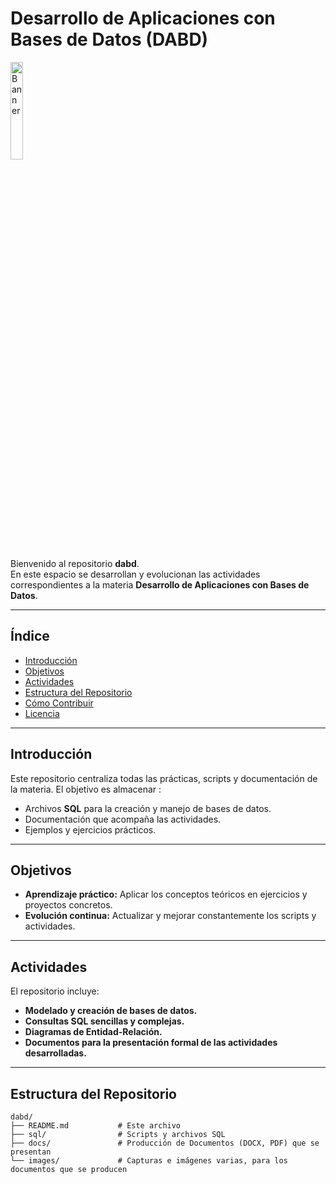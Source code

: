 # Desarrollo de Aplicaciones con Bases de Datos (DABD)

<img src="https://external-content.duckduckgo.com/iu/?u=https%3A%2F%2Fcdn-icons-png.flaticon.com%2F512%2F8637%2F8637124.png&f=1&nofb=1&ipt=c62799ec5e930c2497a7985fbcd242c238b63c13c5a000e2138b3fe3ca5762dc&ipo=images" alt="Banner" width="20%">

Bienvenido al repositorio **dabd**.  
En este espacio se desarrollan y evolucionan las actividades correspondientes a la materia **Desarrollo de Aplicaciones con Bases de Datos**.

---

## Índice

- [Introducción](#introducción)
- [Objetivos](#objetivos)
- [Actividades](#actividades)
- [Estructura del Repositorio](#estructura-del-repositorio)
- [Cómo Contribuir](#cómo-contribuir)
- [Licencia](#licencia)

---

## Introducción

Este repositorio centraliza todas las prácticas, scripts y documentación de la materia. El objetivo es almacenar :

- Archivos **SQL** para la creación y manejo de bases de datos.
- Documentación que acompaña las actividades.
- Ejemplos y ejercicios prácticos.

---

## Objetivos

- **Aprendizaje práctico:** Aplicar los conceptos teóricos en ejercicios y proyectos concretos.
- **Evolución continua:** Actualizar y mejorar constantemente los scripts y actividades.

---

## Actividades

El repositorio incluye:

- **Modelado y creación de bases de datos.**
- **Consultas SQL sencillas y complejas.**
- **Diagramas de Entidad-Relación.**
- **Documentos para la presentación formal de las actividades desarrolladas.**

---

## Estructura del Repositorio

```plaintext
dabd/
├── README.md           # Este archivo
├── sql/                # Scripts y archivos SQL
├── docs/               # Producción de Documentos (DOCX, PDF) que se presentan
└── images/             # Capturas e imágenes varias, para los documentos que se producen
